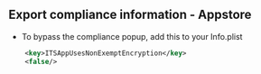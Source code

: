 ## Export compliance information - Appstore
- To bypass the compliance popup, add this to your Info.plist 
```xml
    <key>ITSAppUsesNonExemptEncryption</key>
    <false/>
```